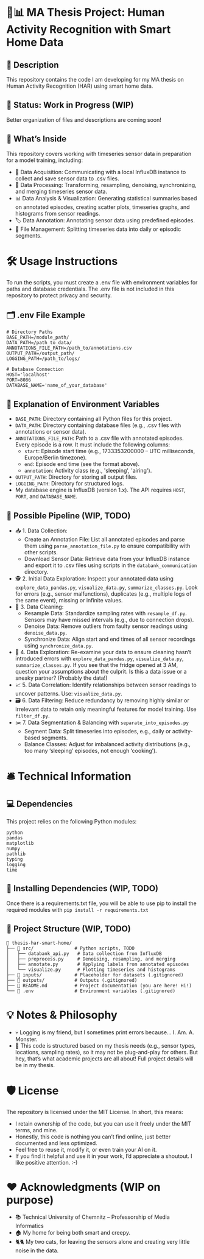 # 🏡📊 MA Thesis Project: Human Activity Recognition with Smart Home Data
## 📝 Description
This repository contains the code I am developing for my MA thesis on Human Activity Recognition (HAR) using smart home data.
## 🚧 Status: Work in Progress (WIP)
Better organization of files and descriptions are coming soon!
## 📂 What’s Inside
This repository covers working with timeseries sensor data in preparation for a model training, including:
- 📡 Data Acquisition: Communicating with a local InfluxDB instance to collect and save sensor data to .csv files.
- 🧹 Data Processing: Transforming, resampling, denoising, synchronizing, and merging timeseries sensor data.
- 📊 Data Analysis & Visualization: Generating statistical summaries based on annotated episodes, creating scatter plots, timeseries graphs, and histograms from sensor readings.
- 🏷️ Data Annotation: Annotating sensor data using predefined episodes.
- 📁 File Management: Splitting timeseries data into daily or episodic segments.
# 🛠️ Usage Instructions
To run the scripts, you must create a .env file with environment variables for paths and database credentials. The .env file is not included in this repository to protect privacy and security.
## 🗂️ .env File Example
```
# Directory Paths
BASE_PATH=/module_path/
DATA_PATH=/path_to_data/
ANNOTATIONS_FILE_PATH=/path_to/annotations.csv
OUTPUT_PATH=/output_path/
LOGGING_PATH=/path_to/logs/

# Database Connection
HOST='localhost'
PORT=8086
DATABASE_NAME='name_of_your_database'
```
## 📌 Explanation of Environment Variables
- `BASE_PATH`: Directory containing all Python files for this project.
- `DATA_PATH`: Directory containing database files (e.g., .csv files with annotations or sensor data).
- `ANNOTATIONS_FILE_PATH`: Path to a .csv file with annotated episodes. Every episode is a row. It must include the following columns:
    - `start`: Episode start time (e.g., 1733353200000 – UTC milliseconds, Europe/Berlin timezone).
    - `end`: Episode end time (see the format above).
    - `annotation`: Activity class (e.g., 'sleeping', 'airing').
- `OUTPUT_PATH`: Directory for storing all output files.
- `LOGGING_PATH`: Directory for structured logs.
- My database engine is InfluxDB (version 1.x). The API requires `HOST`, `PORT`, and `DATABASE_NAME`.
## 🚀 Possible Pipeline (WIP, TODO)
- 📥 1. Data Collection:
    - Create an Annotation File: List all annotated episodes and parse them using `parse_annotation_file.py` to ensure compatibility with other scripts.
    - Download Sensor Data: Retrieve data from your InfluxDB instance and export it to .csv files using scripts in the `databank_communication` directory.
- 🕵️ 2. Initial Data Exploration: Inspect your annotated data using `explore_data_pandas.py`, `visualize_data.py`, `summarize_classes.py`. Look for errors (e.g., sensor malfunctions), duplicates (e.g., multiple logs of the same event), missing or infinite values.
- 🧹 3. Data Cleaning: 
    - Resample Data: Standardize sampling rates with `resample_df.py`. Sensors may have missed intervals (e.g., due to connection drops).
    - Denoise Data: Remove outliers from faulty sensor readings using `denoise_data.py`.
    - Synchronize Data: Align start and end times of all sensor recordings using `synchronize_data.py`.
- 🧪 4. Data Exploration: Re-examine your data to ensure cleaning hasn’t introduced errors with `explore_data_pandas.py`, `visualize_data.py`, `summarize_classes.py`. If you see that the fridge opened at 3 AM, question your assumptions about the culprit. Is this a data issue or a sneaky partner? (Probably the data!)
- 📈 5. Data Correlation: Identify relationships between sensor readings to uncover patterns. Use: `visualize_data.py`.
- 🗃️ 6. Data Filtering: Reduce redundancy by removing highly similar or irrelevant data to retain only meaningful features for model training. Use `filter_df.py`.
- ✂️ 7. Data Segmentation & Balancing with `separate_into_episodes.py`
    - Segment Data: Split timeseries into episodes, e.g., daily or activity-based segments.
    - Balance Classes: Adjust for imbalanced activity distributions (e.g., too many ‘sleeping’ episodes, not enough ‘cooking’).
# 🛎️ Technical Information
## 💻 Dependencies
This project relies on the following Python modules:
```
python
pandas
matplotlib
numpy
pathlib
typing
logging
time
```
## 🐍 Installing Dependencies (WIP, TODO)
Once there is a requirements.txt file, you will be able to use pip to install the required modules with `pip install -r requirements.txt`
## 📝 Project Structure (WIP, TODO)
```
📂 thesis-har-smart-home/
├── 📁 src/               # Python scripts, TODO
│   ├── databank_api.py   # Data collection from InfluxDB
│   ├── preprocess.py     # Denoising, resampling, and merging
│   ├── annotate.py       # Applying labels from annotated episodes
│   └── visualize.py      # Plotting timeseries and histograms
├── 📁 inputs/            # Placeholder for datasets (.gitignored)
├── 📁 outputs/           # Outputs (.gitignored)
├── 📄 README.md          # Project documentation (you are here! Hi!)
└── 📄 .env               # Environment variables (.gitignored)
```
# 💡 Notes & Philosophy
- 💀 Logging is my friend, but I sometimes print errors because... I. Am. A. Monster.
- 🧹 This code is structured based on my thesis needs (e.g., sensor types, locations, sampling rates), so it may not be plug-and-play for others. But hey, that’s what academic projects are all about! Full project details will be in my thesis.
# 🛡️ License
The repository is licensed under the MIT License. In short, this means:
- I retain ownership of the code, but you can use it freely under the MIT terms, and mine.  
- Honestly, this code is nothing you can’t find online, just better documented and less optimized.  
- Feel free to reuse it, modify it, or even train your AI on it.  
- If you find it helpful and use it in your work, I’d appreciate a shoutout. I like positive attention. :-) 
# ❤️ Acknowledgments (WIP on purpose)
- 📚 Technical University of Chemnitz – Professorship of Media Informatics
- 🏠 My home for being both smart and creepy.
- 🐈🐈 My two cats, for leaving the sensors alone and creating very little noise in the data.